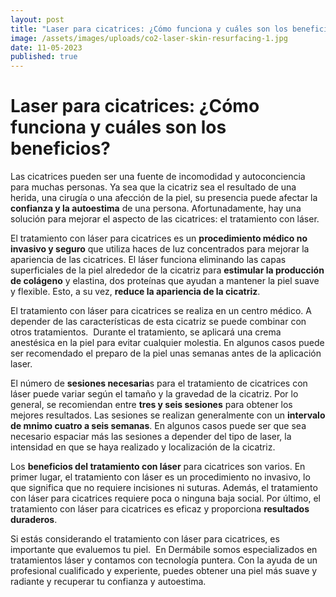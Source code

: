 ```yaml
---
layout: post
title: "Laser para cicatrices: ¿Cómo funciona y cuáles son los beneficios?"
image: /assets/images/uploads/co2-laser-skin-resurfacing-1.jpg
date: 11-05-2023
published: true
---
```

# Laser para cicatrices: ¿Cómo funciona y cuáles son los beneficios?

Las cicatrices pueden ser una fuente de incomodidad y autoconciencia para muchas personas. Ya sea que la cicatriz sea el resultado de una herida, una cirugía o una afección de la piel, su presencia puede afectar la **confianza y la autoestima** de una persona. Afortunadamente, hay una solución para mejorar el aspecto de las cicatrices: el tratamiento con láser.

El tratamiento con láser para cicatrices es un **procedimiento médico no invasivo y seguro** que utiliza haces de luz concentrados para mejorar la apariencia de las cicatrices. El láser funciona eliminando las capas superficiales de la piel alrededor de la cicatriz para **estimular la producción de colágeno** y elastina, dos proteínas que ayudan a mantener la piel suave y flexible. Esto, a su vez, **reduce la apariencia de la cicatriz**.

El tratamiento con láser para cicatrices se realiza en un centro médico. A depender de las características de esta cicatriz se puede combinar con otros tratamientos.  Durante el tratamiento, se aplicará una crema anestésica en la piel para evitar cualquier molestia. En algunos casos puede ser recomendado el preparo de la piel unas semanas antes de la aplicación laser. 

El número de **sesiones necesaria**s para el tratamiento de cicatrices con láser puede variar según el tamaño y la gravedad de la cicatriz. Por lo general, se recomiendan entre **tres y seis sesiones** para obtener los mejores resultados. Las sesiones se realizan generalmente con un **intervalo de mnimo cuatro a seis semanas**. En algunos casos puede ser que sea necesario espaciar más las sesiones a depender del tipo de laser, la intensidad en que se haya realizado y localización de la cicatriz. 

Los **beneficios del tratamiento con láser** para cicatrices son varios. En primer lugar, el tratamiento con láser es un procedimiento no invasivo, lo que significa que no requiere incisiones ni suturas. Además, el tratamiento con láser para cicatrices requiere poca o ninguna baja social. Por último, el tratamiento con láser para cicatrices es eficaz y proporciona **resultados duraderos**.

Si estás considerando el tratamiento con láser para cicatrices, es importante que evaluemos tu piel.  En Dermábile somos especializados en tratamientos láser y contamos con tecnología puntera. Con la ayuda de un profesional cualificado y experiente, puedes obtener una piel más suave y radiante y recuperar tu confianza y autoestima.
